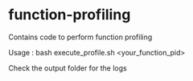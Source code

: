 # function-profiling
Contains code to perform function profiling

Usage : bash execute_profile.sh <your_function_pid>

Check the output folder for the logs 
